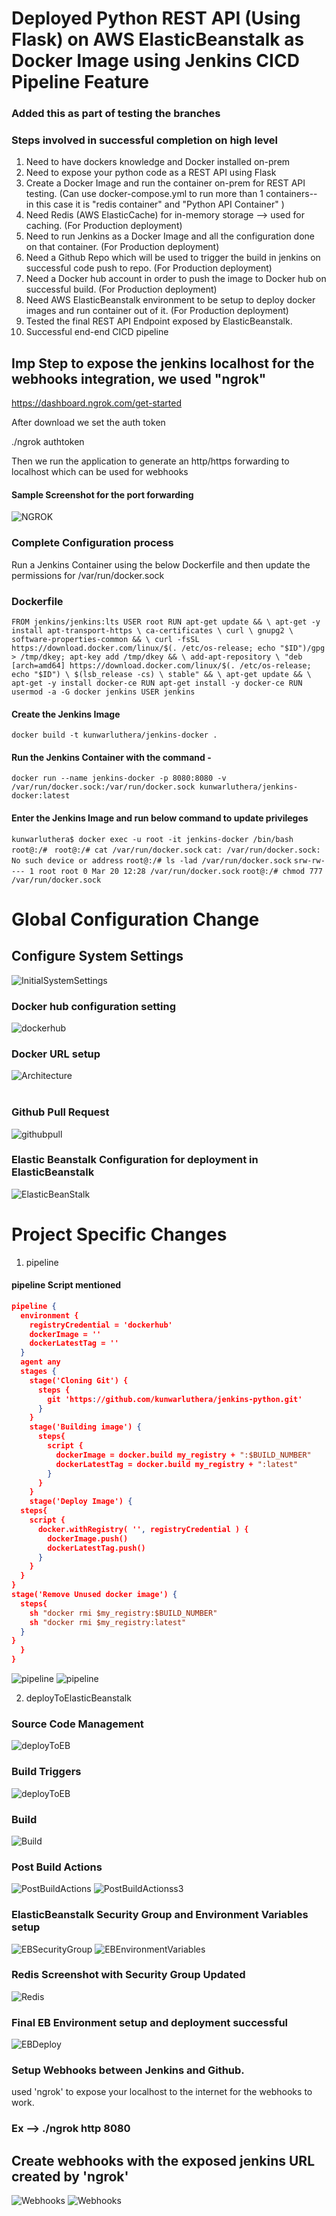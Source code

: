# Deployed Python REST API (Using Flask) on AWS ElasticBeanstalk as Docker Image using Jenkins CICD Pipeline Feature
### Added this as part of testing the branches


### Steps involved in successful completion on high level

1. Need to have dockers knowledge and Docker installed on-prem
2. Need to expose your python code as a REST API using Flask
3. Create a Docker Image and run the container on-prem for REST API testing. (Can use docker-compose.yml to run more than 1 containers-- in this case it is "redis container" and "Python API Container" )
4. Need Redis (AWS ElasticCache) for in-memory storage --> used for caching. (For Production deployment)
5. Need to run Jenkins as a Docker Image and all the configuration done on that container. (For Production deployment)
6. Need a Github Repo which will be used to trigger the build in jenkins on successful code push to repo. (For Production deployment)
7. Need a Docker hub account in order to push the image to Docker hub on successful build. (For Production deployment)
8. Need AWS ElasticBeanstalk environment to be setup to deploy docker images and run container out of it. (For Production deployment)
9. Tested the final REST API Endpoint exposed by ElasticBeanstalk.
10. Successful end-end CICD pipeline


## Imp Step to expose the jenkins localhost for the webhooks integration, we used "ngrok"

https://dashboard.ngrok.com/get-started

After download we set the auth token 

./ngrok authtoken <Token>

Then we run the application to generate an http/https forwarding to localhost which can be used for webhooks

#### Sample Screenshot for the port forwarding

![NGROK](images/ngrok-screenshot.png)

### Complete Configuration process

Run a Jenkins Container using the below Dockerfile and then update the permissions for
/var/run/docker.sock

### Dockerfile

`FROM jenkins/jenkins:lts
USER root
RUN apt-get update && \
apt-get -y install apt-transport-https \
    ca-certificates \
    curl \
    gnupg2 \
    software-properties-common && \
curl -fsSL https://download.docker.com/linux/$(. /etc/os-release; echo "$ID")/gpg > /tmp/dkey; apt-key add /tmp/dkey && \
add-apt-repository \
    "deb [arch=amd64] https://download.docker.com/linux/$(. /etc/os-release; echo "$ID") \
    $(lsb_release -cs) \
    stable" && \
apt-get update && \
apt-get -y install docker-ce
RUN apt-get install -y docker-ce
RUN usermod -a -G docker jenkins
USER jenkins`

#### Create the Jenkins Image 

`docker build -t kunwarluthera/jenkins-docker .`

#### Run the Jenkins Container with the command - 

`docker run --name jenkins-docker -p 8080:8080 -v /var/run/docker.sock:/var/run/docker.sock kunwarluthera/jenkins-docker:latest`

#### Enter the Jenkins Image and run below command to update privileges

`kunwarluthera$ docker exec -u root -it jenkins-docker /bin/bash`
`root@:/# `
`root@:/# cat /var/run/docker.sock`
`cat: /var/run/docker.sock: No such device or address`
`root@:/# ls -lad /var/run/docker.sock`
`srw-rw---- 1 root root 0 Mar 20 12:28 /var/run/docker.sock`
`root@:/# chmod 777 /var/run/docker.sock`



# Global Configuration Change


## Configure System Settings

![InitialSystemSettings](images/Global_Configuration_Change.png)


### Docker hub configuration setting

![dockerhub](images/docker-hub-creds-jenkins.png)

### Docker URL setup 

![Architecture](images/Docker_Builder_URL.png)
<br>
<br>

### Github Pull Request 

![githubpull](images/github-pull.png)


### Elastic Beanstalk Configuration for deployment in ElasticBeanstalk

![ElasticBeanStalk](images/Deploy_ElasticBeanstalk.png)

# Project Specific Changes 


1. pipeline 

#### pipeline Script mentioned

```JSON
pipeline {
  environment {
    registryCredential = 'dockerhub'
    dockerImage = ''
    dockerLatestTag = ''
  }
  agent any
  stages {
    stage('Cloning Git') {
      steps {
        git 'https://github.com/kunwarluthera/jenkins-python.git'
      }
    }
    stage('Building image') {
      steps{
        script {
          dockerImage = docker.build my_registry + ":$BUILD_NUMBER"
          dockerLatestTag = docker.build my_registry + ":latest"
        }
      }
    }
    stage('Deploy Image') {
  steps{
    script {
      docker.withRegistry( '', registryCredential ) {
        dockerImage.push()
        dockerLatestTag.push()
      }
    }
  }
}
stage('Remove Unused docker image') {
  steps{
    sh "docker rmi $my_registry:$BUILD_NUMBER"
    sh "docker rmi $my_registry:latest"
  }
}
  }
}
```

![pipeline](images/pipeline-screenshot-1.png)
![pipeline](images/pipeline-screenshot-2.png)

2. deployToElasticBeanstalk

### Source Code Management 

![deployToEB](images/eb-source-code-management.png)

### Build Triggers

![deployToEB](images/deploy-to-eb-build-trigger.png)

### Build

![Build](images/Build.png)

### Post Build Actions

![PostBuildActions](images/Post_Build.png)
![PostBuildActionss3](images/Post_Build_s3.png)

### ElasticBeanstalk Security Group and Environment Variables setup 

![EBSecurityGroup](images/EB-SecurityGroupUpdated.png)
![EBEnvironmentVariables](images/EB-EnviornmentVariables.png)

### Redis Screenshot with Security Group Updated

![Redis](images/Redis-Screenshot-UpdatedSecurityGroup.png)

### Final EB Environment setup and deployment successful 

![EBDeploy](images/Elastic-Beanstalk-DockerAppDeployed.png)

### Setup Webhooks between Jenkins and Github.

used 'ngrok' to expose your localhost to the internet for the webhooks to work.

### Ex --> ./ngrok http 8080

## Create webhooks with the exposed jenkins URL created by 'ngrok'

![Webhooks](images/webhooks.png)
![Webhooks](images/webhooks-git-pull.png)

